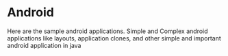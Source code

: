# Android
Here are the sample android applications. Simple and Complex android applications like layouts, application clones, and other simple and important android application in java

